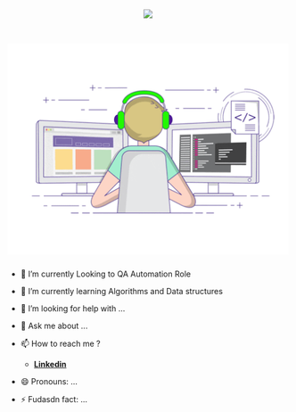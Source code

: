 <h1 align="center">
  <img src="https://readme-typing-svg.herokuapp.com?font=monoType&color=%230A711ADC&size=28&lines=Hello+World!!+;I+am+Osama+...;Nice+to+meet+you+...;Welcome+to+my+GitHub+:)">
  
  
</h1>
<h1 align="center">
  <img src="https://github.com/Osama-NJ/Osama-NJ/blob/main/img/68747470733a2f2f6d656469612e67697068792e636f6d2f6d656469612f53576f536b4e36447854737a71494b4571762f67697068792e676966.gif">
</h1>




- 🤖 I’m currently Looking to QA Automation Role 
- 🌱 I’m currently learning Algorithms and Data structures

- 🤔 I’m looking for help with ...
- 💬 Ask me about ...
- 📫 How to reach me ?   
   * [**Linkedin**](https://www.linkedin.com/in/osamanajjar) 
- 😄 Pronouns: ...
- ⚡ Fudasdn fact: ...

